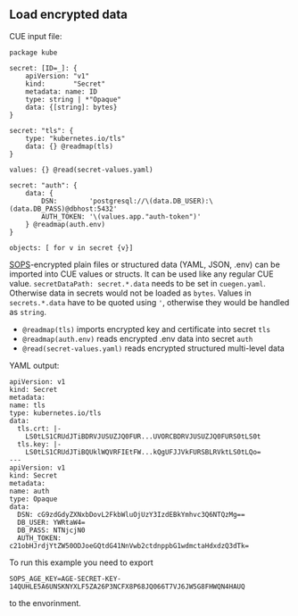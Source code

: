 ## Load encrypted data

CUE input file:

    package kube

    secret: [ID=_]: {
        apiVersion: "v1"
        kind:       "Secret"
        metadata: name: ID
        type: string | *"Opaque"
        data: {[string]: bytes}
    }

    secret: "tls": {
        type: "kubernetes.io/tls"
        data: {} @readmap(tls)
    }

    values: {} @read(secret-values.yaml)

    secret: "auth": {
        data: {
            DSN:        'postgresql://\(data.DB_USER):\(data.DB_PASS)@dbhost:5432'
            AUTH_TOKEN: '\(values.app."auth-token")'
        } @readmap(auth.env)
    }

    objects: [ for v in secret {v}]

[SOPS][SOPS]-encrypted plain files or structured data (YAML, JSON, .env) can be
imported into CUE values or structs. It can be used like any regular CUE value.
`secretDataPath: secret.*.data` needs to be set in `cuegen.yaml`. Otherwise
data in secrets would not be loaded as `bytes`. Values in `secrets.*.data` have to
be quoted using `'`, otherwise they would be handled as `string`.

* `@readmap(tls)` imports encrypted key and certificate into secret `tls`
* `@readmap(auth.env)` reads encrypted .env data into secret `auth`
* `@read(secret-values.yaml)` reads encrypted structured multi-level data

YAML output:

    apiVersion: v1
    kind: Secret
    metadata:
    name: tls
    type: kubernetes.io/tls
    data:
      tls.crt: |-
        LS0tLS1CRUdJTiBDRVJUSUZJQ0FUR...UVORCBDRVJUSUZJQ0FURS0tLS0t
      tls.key: |-
        LS0tLS1CRUdJTiBQUklWQVRFIEtFW...kQgUFJJVkFURSBLRVktLS0tLQo=
    ---
    apiVersion: v1
    kind: Secret
    metadata:
    name: auth
    type: Opaque
    data:
      DSN: cG9zdGdyZXNxbDovL2FkbWluOjUzY3IzdEBkYmhvc3Q6NTQzMg==
      DB_USER: YWRtaW4=
      DB_PASS: NTNjcjN0
      AUTH_TOKEN: c21obHJrdjYtZW50ODJoeGQtdG41NnVwb2ctdnppbG1wdmctaHdxdzQ3dTk=

To run this example you need to export

    SOPS_AGE_KEY=AGE-SECRET-KEY-14QUHLE5A6UNSKNYXLF5ZA26P3NCFX8P68JQ066T7VJ6JW5G8FHWQN4HAUQ

to the envorinment.

[SOPS]:   https://github.com/mozilla/sops
